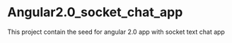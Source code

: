 # Angular2.0_socket_chat_app
This project contain the seed for angular 2.0 app with socket text chat app
